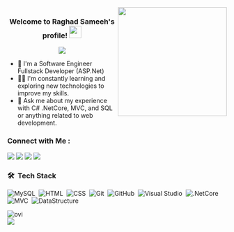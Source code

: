 
<img width="250" align="right" src="https://c.tenor.com/papK2E3wvMEAAAAd/fwow-ai.gif">

<h3 align="center">
  Welcome to Raghad Sameeh's profile!
  <img src="https://media.giphy.com/media/hvRJCLFzcasrR4ia7z/giphy.gif" width="28">
  
</h3>

<!-- Typing SVG by DenverCoder1 - https://github.com/DenverCoder1/readme-typing-svg -->
<p align="center">
  <a href="https://github.com/DenverCoder1/readme-typing-svg"><img src="https://readme-typing-svg.herokuapp.com/?lines=Fullstack%20web%20developer;Always%20learning%20new%20things&font=Fira%20Code&center=true&width=440&height=45&color=f75c7e&vCenter=true&size=22"></a>
  
</p> 

- 🏢 I'm a Software Engineer Fullstack Developer (ASP.Net)
- 👨‍💻 I'm constantly learning and exploring new technologies to improve my skills.
- 💬 Ask me about my experience with C# .NetCore, MVC, and SQL or anything related to web development.


### Connect with Me :

<a href="https://www.linkedin.com/in/raghadsameehelsharkawy/" target="_blank"><img src="https://img.shields.io/badge/-Raghad%20Sameeh-0077B5?style=for-the-badge&logo=Linkedin&logoColor=white"/></a>
<a href="https://www.facebook.com/RaghaddSameeh/" target="_blank"><img src="https://img.shields.io/badge/-Raghad%20Sameeh-0077B5?style=for-the-badge&logo=Facebook&logoColor=white"/></a>
<a href="mailto:RaghadSameehElsharkawy@gmail.com" target="_blank"><img src="https://img.shields.io/badge/-Raghad%20Sameeh-0077B5?style=for-the-badge&logo=Gmail&logoColor=red"/></a>
<a href="https://wa.me/201022682159" target="_blank"><img src="https://img.shields.io/badge/-Raghad%20Sameeh-0077B5?style=for-the-badge&logo=Whatsapp&logoColor=white"/></a>
### 🛠 &nbsp;Tech Stack
![MySQL](https://img.shields.io/badge/-MySQL-05122A?style=flat&logo=MySQL)&nbsp;
![HTML](https://img.shields.io/badge/-HTML-05122A?style=flat&logo=HTML5)&nbsp;
![CSS](https://img.shields.io/badge/-CSS-05122A?style=flat&logo=CSS3&logoColor=1572B6)&nbsp;
![Git](https://img.shields.io/badge/-Git-05122A?style=flat&logo=git)&nbsp;
![GitHub](https://img.shields.io/badge/-GitHub-05122A?style=flat&logo=github)&nbsp;
![Visual Studio](https://img.shields.io/badge/-Visual%20Studio-05122A?style=flat&logo=visual-studio&logoColor=007ACC)&nbsp;
![.NetCore](https://img.shields.io/badge/-.NetCore-05122A?style=flat&logo=.NetCore)&nbsp;
![MVC](https://img.shields.io/badge/-MVC-05122A?style=flat&logo=MVC)&nbsp;
![DataStructure](https://img.shields.io/badge/-DataStructure%20-05122A?style=flat&logo=DataStructure)&nbsp;


<img align="left" src="https://github-readme-stats.vercel.app/api/top-langs?username=RaghadSameeh&show_icons=true&locale=en&layout=compact&theme=chartreuse-dark" alt="ovi" />
<br>


<a href="https://komarev.com/ghpvc/?username=RaghadSameeh&style=for-the-badge">
    <img src="https://komarev.com/ghpvc/?username=RaghadSameeh&style=for-the-badge">
</a>

